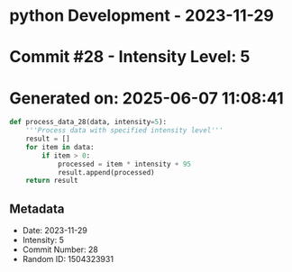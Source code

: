 ﻿# python Development - 2023-11-29
# Commit #28 - Intensity Level: 5
# Generated on: 2025-06-07 11:08:41
```python
def process_data_28(data, intensity=5):
    '''Process data with specified intensity level'''
    result = []
    for item in data:
        if item > 0:
            processed = item * intensity + 95
            result.append(processed)
    return result
```
## Metadata
- Date: 2023-11-29
- Intensity: 5
- Commit Number: 28
- Random ID: 1504323931
